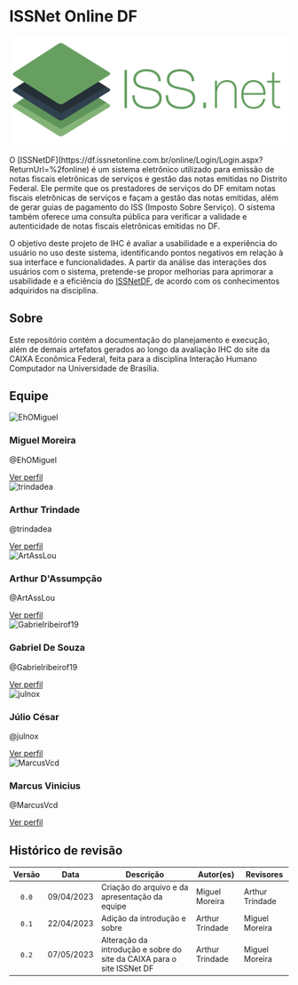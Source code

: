 # ISSNet Online DF
<div style = "text-align: center;">
  <img style = "width: 500px;" src="./img/issnet.png" alt="Logo da ISSNet Online">
</div>
<br>
O [ISSNetDF](https://df.issnetonline.com.br/online/Login/Login.aspx?ReturnUrl=%2fonline) é um sistema eletrônico utilizado para emissão de notas fiscais eletrônicas de serviços e gestão das notas emitidas no Distrito Federal. Ele permite que os prestadores de serviços do DF emitam notas fiscais eletrônicas de serviços e façam a gestão das notas emitidas, além de gerar guias de pagamento do ISS (Imposto Sobre Serviço). O sistema também oferece uma consulta pública para verificar a validade e autenticidade de notas fiscais eletrônicas emitidas no DF.

O objetivo deste projeto de IHC é avaliar a usabilidade e a experiência do usuário no uso deste sistema, identificando pontos negativos em relação à sua interface e funcionalidades. A partir da análise das interações dos usuários com o sistema, pretende-se propor melhorias para aprimorar a usabilidade e a eficiência do [ISSNetDF](https://df.issnetonline.com.br/online/Login/Login.aspx?ReturnUrl=%2fonline), de acordo com os conhecimentos adquiridos na disciplina.

## Sobre
Este repositório contém a documentação do planejamento e execução, além de demais artefatos gerados ao longo da avaliação IHC do site da CAIXA Econômica Federal, feita para a disciplina Interação Humano Computador na Universidade de Brasília.

## Equipe

<div class="card">
  <img src="https://github.com/EhOMiguel.png" alt="EhOMiguel">
  <div class="info">
    <h3>Miguel Moreira</h3>
    <p>@EhOMiguel</p>
    <a href="https://github.com/EhOMiguel">Ver perfil</a>
  </div>
</div>
<div class="card">
  <img src="https://github.com/trindadea.png" alt="trindadea">
  <div class="info">
    <h3>Arthur Trindade</h3>
    <p>@trindadea</p>
    <a href="https://github.com/trindadea">Ver perfil</a>
  </div>
</div>
<div class="card">
  <img src="https://github.com/ArtAssLou.png" alt="ArtAssLou">
  <div class="info">
    <h3>Arthur D'Assumpção</h3>
    <p>@ArtAssLou</p>
    <a href="https://github.com/ArtAssLou">Ver perfil</a>
  </div>
</div>
<div class="card">
  <img src="https://github.com/Gabrielribeirof19.png" alt="Gabrielribeirof19">
  <div class="info">
    <h3>Gabriel De Souza</h3>
    <p>@Gabrielribeirof19</p>
    <a href="https://github.com/Gabrielribeirof19">Ver perfil</a>
  </div>
</div>
<div class="card">
  <img src="https://github.com/julnox.png" alt="julnox">
  <div class="info">
    <h3>Júlio César</h3>
    <p>@julnox</p>
    <a href="https://github.com/julnox">Ver perfil</a>
  </div>
</div>
<div class="card">
  <img src="https://github.com/MarcusVcd.png" alt="MarcusVcd">
  <div class="info">
    <h3>Marcus Vinicius</h3>
    <p>@MarcusVcd</p>
    <a href="https://github.com/MarcusVcd">Ver perfil</a>
  </div>
</div>

## Histórico de revisão

| Versão     | Data        | Descrição            | Autor(es)                           | Revisores  |
| :--------: | :---------: | -------------------- | ----------------------------------  | ---------- |
| `0.0`      |  09/04/2023 | Criação do arquivo e da apresentação da equipe | Miguel Moreira | Arthur Trindade |
| `0.1`      |  22/04/2023 | Adição da introdução e sobre | Arthur Trindade | Miguel Moreira |
| `0.2`      |  07/05/2023 | Alteração da introdução e sobre do site da CAIXA para o site ISSNet DF | Arthur Trindade | Miguel Moreira |